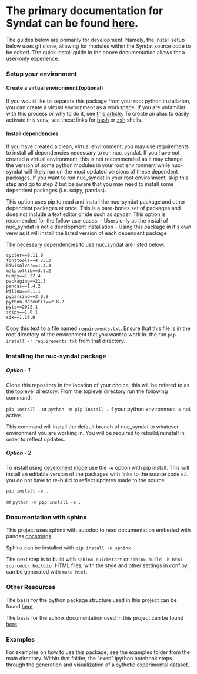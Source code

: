 # The primary documentation for Syndat can be found [here](https://naww137.github.io/nuc_syndat/build/html/index.html).




The guides below are primarily for development. Namely, the install setup below uses git clone, allowing for modules within the Syndat source code to be edited. The quick install guide in the above documentation allows for a user-only experience.




### Setup your environment

#### Create a virtual environment (optional) 
If you would like to separate this package from your root python installation, you can create a virtual environment as a workspace. If you are unfamiliar with this process or why to do it, see [this article](https://towardsdatascience.com/virtual-environments-for-absolute-beginners-what-is-it-and-how-to-create-one-examples-a48da8982d4b). 
To create an alias to easily activate this venv, see these links for [bash](https://wpbeaches.com/make-an-alias-in-bash-or-zsh-shell-in-macos-with-terminal/) or [zsh](https://linuxhint.com/configure-use-aliases-zsh/) shells.

#### Install dependencies

If you have created a clean, virtual environment, you may use requirements to install all dependencies necessary to run nuc_syndat. If you have not created a virtual environment, this is not recommended as it may change the version of some python modules in your root environment while nuc-syndat will likely run on the most updated versions of these dependent packages. If you want to run nuc_syndat in your root environment, skip this step and go to step 2 but be aware that you may need to install some dependent packages (i.e. scipy, pandas).

This option uses pip to read and install the nuc-syndat package and other dependent packages at once. This is a bare-bones set of packages and does not include a text editor or ide such as spyder. This option is recomended for the follow use-cases:
                  - Users only as the install of nuc_syndat is not a development installation
                  - Using this package in it's own venv as it will install the listed version of each dependent package

The necessary dependencies to use nuc_syndat are listed below:

```
cycler==0.11.0
fonttools==4.33.3
kiwisolver==1.4.3
matplotlib==3.5.2
numpy==1.22.4
packaging==21.3
pandas==1.4.2
Pillow==9.1.1
pyparsing==3.0.9
python-dateutil==2.8.2
pytz==2022.1
scipy==1.8.1
six==1.16.0
```

Copy this text to a file named `requirements.txt`. Ensure that this file is in the root directory of the environment that you want to work in. the run `pip install -r requirements.txt` from that directory. 

### Installing the nuc-syndat package

##### Option - 1
Clone this repository in the location of your choice, this will be refered to as the toplevel directory. From the toplevel directory run the following command:

`pip install .`
or
`python -m pip install .`
if your python environment is not active.

This command will install the default branch of nuc_syndat to whatever environment you are working in. You will be required to rebuild/reinstall in order to reflect updates.

##### Option - 2
To install using [develoment mode](https://setuptools.pypa.io/en/latest/userguide/development_mode.html) use the `-e` option with pip install. This will install an editable version of the packages with links to the source code s.t. you do not have to re-build to reflect updates made to the source.
```
pip install -e .
```
or 
`python -m pip install -e .`


### Documentation with sphinx
This project uses sphinx with autodoc to read documentation embeded with pandas [docstrings](https://pandas.pydata.org/docs/development/contributing_docstring.html#plots-in-examples).

Sphinx can be installed with `pip install -U sphinx`

The next step is to build with `sphinx-quickstart` or `sphinx-build -b html sourcedir builddir`
HTML files, with the style and other settings in conf.py, can be generated with `make html`.


 
### Other Resources
The basis for the python package structure used in this project can be found [here](https://packaging.python.org/en/latest/tutorials/packaging-projects/)

The basis for the sphinx documentation used in this project can be found [here](https://betterprogramming.pub/auto-documenting-a-python-project-using-sphinx-8878f9ddc6e9)


  
### Examples

For examples on how to use this package, see the examples folder from the main directory. Within that folder, the "exec" ipython notebook steps through the generation and visualization of a sythetic experimental dataset. 

